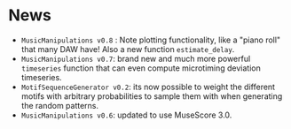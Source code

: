 # News
* `MusicManipulations v0.8` : Note plotting functionality, like a "piano roll" that many DAW have! Also a new function `estimate_delay`.
* `MusicManipulations v0.7`: brand new and much more powerful `timeseries` function that can even compute microtiming deviation timeseries.
* `MotifSequenceGenerator v0.2`: its now possible to weight the different motifs with arbitrary probabilities to sample them with when generating the random patterns.
* `MusicManipulations v0.6`: updated to use MuseScore 3.0.
